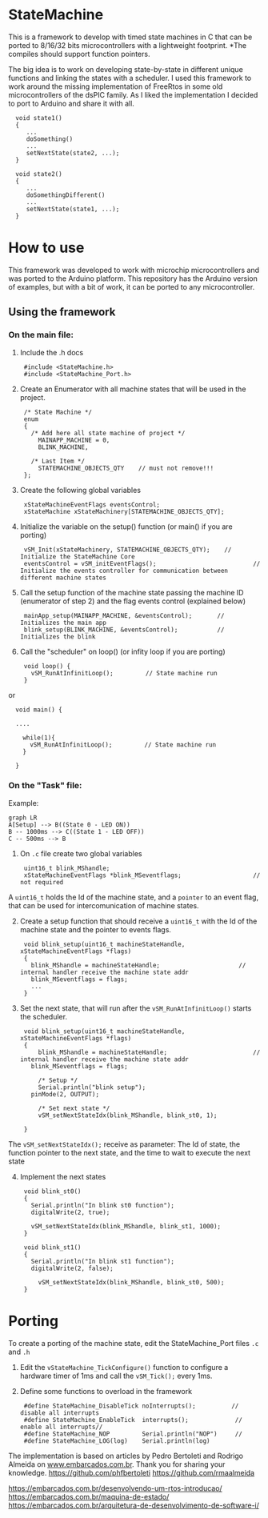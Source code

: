 # StateMachine
This is a framework to develop with timed state machines in C that can be ported to 8/16/32 bits microcontrollers with a lightweight footprint.
*The compiles should support function pointers.

The big idea is to work on developing state-by-state in different unique functions and linking the states with a scheduler.
I used this framework to work around the missing implementation of FreeRtos in some old microcontrollers of the dsPIC family. As I liked the implementation I decided to port to Arduino and share it with all.

      void state1()
      {
         ...
         doSomething()
         ...
         setNextState(state2, ...);
      }
      
      void state2()
      {
         ...
         doSomethingDifferent()
         ...
         setNextState(state1, ...);
      }

# How to use
This framework was developed to work with microchip microcontrollers and was ported to the Arduino platform. This repository has the Arduino version of examples, but with a bit of work, it can be ported to any microcontroller.

## Using the framework

### On the main file:

1. Include the .h docs
   
        #include <StateMachine.h>
        #include <StateMachine_Port.h>
   
2. Create an Enumerator with all machine states that will be used in the project.

        /* State Machine */
        enum
        {
          /* Add here all state machine of project */
            MAINAPP_MACHINE = 0,
            BLINK_MACHINE,
        
          /* Last Item */
            STATEMACHINE_OBJECTS_QTY	// must not remove!!!
        };
   
3. Create the following global variables

        xStateMachineEventFlags eventsControl;
        xStateMachine xStateMachinery[STATEMACHINE_OBJECTS_QTY];

4. Initialize the variable on the setup() function (or main() if you are porting)

        vSM_Init(xStateMachinery, STATEMACHINE_OBJECTS_QTY);	// Initialize the StateMachine Core
        eventsControl = vSM_initEventFlags();					        // Initialize the events controller for communication between different machine states

5. Call the setup function of the machine state passing the machine ID (enumerator of step 2) and the flag events control (explained below)

        mainApp_setup(MAINAPP_MACHINE, &eventsControl);       // Initializes the main app
        blink_setup(BLINK_MACHINE, &eventsControl);           // Initializes the blink

6. Call the "scheduler" on loop() (or infity loop if you are porting)

        void loop() {
          vSM_RunAtInfinitLoop();         // State machine run
        }
or

      void main() {
      
      ....
      
        while(1){
          vSM_RunAtInfinitLoop();         // State machine run
        }
      
      }
      
### On the "Task" file:

Example:

```mermaid
graph LR
A[Setup] --> B((State 0 - LED ON))
B -- 1000ms --> C((State 1 - LED OFF))
C -- 500ms --> B
```

1. On `.c` file create two global variables
        
        uint16_t blink_MShandle;
        xStateMachineEventFlags *blink_MSeventflags;					// not required

A `uint16_t` holds the Id of the machine state, and a `pointer` to an event flag, that can be used for intercomunication of machine states.

2. Create a setup function that should receive a `uint16_t` with the Id of the machine state and the pointer to events flags.

        void blink_setup(uint16_t machineStateHandle, xStateMachineEventFlags *flags)
        {
          blink_MShandle = machineStateHandle;						// internal handler receive the machine state addr
          blink_MSeventflags = flags;
          ...
        }
3. Set the next state, that will run after the `vSM_RunAtInfinitLoop()` starts the scheduler.

        void blink_setup(uint16_t machineStateHandle, xStateMachineEventFlags *flags)
        {
        	blink_MShandle = machineStateHandle;						// internal handler receive the machine state addr
          blink_MSeventflags = flags;
        
        	/* Setup */
        	Serial.println("blink setup");
          pinMode(2, OUTPUT);
        
        	/* Set next state */
        	vSM_setNextStateIdx(blink_MShandle, blink_st0, 1);
        
        }

The `vSM_setNextStateIdx();` receive as parameter: The Id of state, the function pointer to the next state, and the time to wait to execute the next state

4. Implement the next states

        void blink_st0()
        {
          Serial.println("In blink st0 function");
          digitalWrite(2, true);
         
          vSM_setNextStateIdx(blink_MShandle, blink_st1, 1000);
        }
        
        void blink_st1()
        {
          Serial.println("In blink st1 function");
          digitalWrite(2, false);
         
        	vSM_setNextStateIdx(blink_MShandle, blink_st0, 500);
        }


# Porting

To create a porting of the machine state, edit the StateMachine_Port files `.c` and `.h`

1. Edit the `vStateMachine_TickConfigure()` function to configure a hardware timer of 1ms and call the `vSM_Tick();` every 1ms.
2. Define some functions to overload in the framework

        #define StateMachine_DisableTick noInterrupts();          // disable all interrupts
        #define StateMachine_EnableTick  interrupts();             // enable all interrupts//
        #define StateMachine_NOP         Serial.println("NOP")     //
        #define StateMachine_LOG(log)    Serial.println(log)


The implementation is based on articles by Pedro Bertoleti and Rodrigo Almeida on www.embarcados.com.br. Thank you for sharing your knowledge.
https://github.com/phfbertoleti
https://github.com/rmaalmeida

https://embarcados.com.br/desenvolvendo-um-rtos-introducao/
https://embarcados.com.br/maquina-de-estado/
https://embarcados.com.br/arquitetura-de-desenvolvimento-de-software-i/
